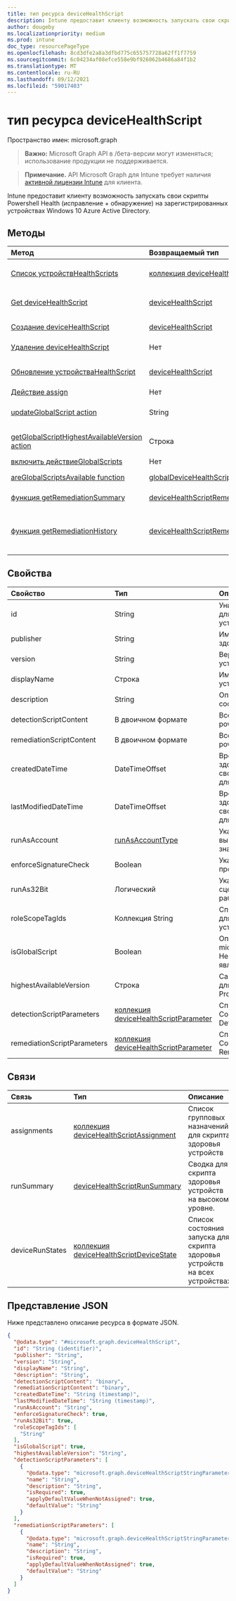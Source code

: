 ```yaml
---
title: тип ресурса deviceHealthScript
description: Intune предоставит клиенту возможность запускать свои скрипты Powershell Health (исправление + обнаружение) на зарегистрированных устройствах Windows 10 Azure Active Directory.
author: dougeby
ms.localizationpriority: medium
ms.prod: intune
doc_type: resourcePageType
ms.openlocfilehash: 8cd3dfe2a8a3dfbd775c655757728a62ff1f7759
ms.sourcegitcommit: 6c04234af08efce558e9bf926062b4686a84f1b2
ms.translationtype: MT
ms.contentlocale: ru-RU
ms.lasthandoff: 09/12/2021
ms.locfileid: "59017403"
---
```

# <a name="devicehealthscript-resource-type"></a>тип ресурса deviceHealthScript

Пространство имен: microsoft.graph

> **Важно:** Microsoft Graph API в /бета-версии могут изменяться; использование продукции не поддерживается.

> **Примечание.** API Microsoft Graph для Intune требует наличия [активной лицензии Intune](https://go.microsoft.com/fwlink/?linkid=839381) для клиента.

Intune предоставит клиенту возможность запускать свои скрипты Powershell Health (исправление + обнаружение) на зарегистрированных устройствах Windows 10 Azure Active Directory.

## <a name="methods"></a>Методы
|Метод|Возвращаемый тип|Описание|
|:---|:---|:---|
|[Список устройствHealthScripts](../api/intune-devices-devicehealthscript-list.md)|[коллекция deviceHealthScript](../resources/intune-devices-devicehealthscript.md)|Список свойств и связей [объектов deviceHealthScript.](../resources/intune-devices-devicehealthscript.md)|
|[Get deviceHealthScript](../api/intune-devices-devicehealthscript-get.md)|[deviceHealthScript](../resources/intune-devices-devicehealthscript.md)|Чтение свойств и связей [объекта deviceHealthScript.](../resources/intune-devices-devicehealthscript.md)|
|[Создание deviceHealthScript](../api/intune-devices-devicehealthscript-create.md)|[deviceHealthScript](../resources/intune-devices-devicehealthscript.md)|Создайте новый [объект deviceHealthScript.](../resources/intune-devices-devicehealthscript.md)|
|[Удаление deviceHealthScript](../api/intune-devices-devicehealthscript-delete.md)|Нет|Удаляет [устройствоHealthScript](../resources/intune-devices-devicehealthscript.md).|
|[Обновление устройстваHealthScript](../api/intune-devices-devicehealthscript-update.md)|[deviceHealthScript](../resources/intune-devices-devicehealthscript.md)|Обновление свойств объекта [deviceHealthScript.](../resources/intune-devices-devicehealthscript.md)|
|[Действие assign](../api/intune-devices-devicehealthscript-assign.md)|Нет|Н/Д|
|[updateGlobalScript action](../api/intune-devices-devicehealthscript-updateglobalscript.md)|String|Обновление скрипта здоровья несвободных устройств|
|[getGlobalScriptHighestAvailableVersion action](../api/intune-devices-devicehealthscript-getglobalscripthighestavailableversion.md)|Строка|Обновление скрипта здоровья несвободных устройств|
|[включить действиеGlobalScripts](../api/intune-devices-devicehealthscript-enableglobalscripts.md)|Нет|Н/Д|
|[areGlobalScriptsAvailable function](../api/intune-devices-devicehealthscript-areglobalscriptsavailable.md)|[globalDeviceHealthScriptState](../resources/intune-devices-globaldevicehealthscriptstate.md)|Пока не задокументировано.|
|[функция getRemediationSummary](../api/intune-devices-devicehealthscript-getremediationsummary.md)|[deviceHealthScriptRemediationSummary](../resources/intune-devices-devicehealthscriptremediationsummary.md)|Пока не задокументировано.|
|[функция getRemediationHistory](../api/intune-devices-devicehealthscript-getremediationhistory.md)|[deviceHealthScriptRemediationHistory](../resources/intune-devices-devicehealthscriptremediationhistory.md)|Функция получения количества исправлений скриптами для здоровья устройств|

## <a name="properties"></a>Свойства
|Свойство|Тип|Описание|
|:---|:---|:---|
|id|String|Уникальный идентификатор для скрипта здоровья устройств|
|publisher|String|Имя издателя скриптов для здоровья устройств|
|version|String|Версия сценария состояния устройства|
|displayName|Строка|Имя сценария состояния устройства|
|description|String|Описание сценария состояния устройства|
|detectionScriptContent|В двоичном формате|Все содержимое сценария powershell обнаружения|
|remediationScriptContent|В двоичном формате|Все содержимое сценария powershell исправлений|
|createdDateTime|DateTimeOffset|Время создания скрипта здоровья устройства. Это свойство доступно только для чтения.|
|lastModifiedDateTime|DateTimeOffset|Время изменения скрипта здоровья устройства. Это свойство доступно только для чтения.|
|runAsAccount|[runAsAccountType](../resources/intune-shared-runasaccounttype.md)|Указывает тип контекста выполнения. Возможные значения: `system`, `user`.|
|enforceSignatureCheck|Boolean|Указать, нужно ли проверять подпись скрипта|
|runAs32Bit|Логический|Указать, должен ли сценарий PowerShell работать как 32-битный|
|roleScopeTagIds|Коллекция String|Список ID-тегов области для скрипта здоровья устройств|
|isGlobalScript|Boolean|Определяет, является ли это microsoft Proprietary Script. Несвободные скрипты являются только для чтения|
|highestAvailableVersion|Строка|Самая доступная версия для сценария Microsoft Proprietary|
|detectionScriptParameters|[коллекция deviceHealthScriptParameter](../resources/intune-devices-devicehealthscriptparameter.md)|Список объектов ComplexType DetectionScriptParameters.|
|remediationScriptParameters|[коллекция deviceHealthScriptParameter](../resources/intune-devices-devicehealthscriptparameter.md)|Список объектов ComplexType RemediationScriptParameters.|

## <a name="relationships"></a>Связи
|Связь|Тип|Описание|
|:---|:---|:---|
|assignments|[коллекция deviceHealthScriptAssignment](../resources/intune-devices-devicehealthscriptassignment.md)|Список групповых назначений для скрипта здоровья устройств|
|runSummary|[deviceHealthScriptRunSummary](../resources/intune-devices-devicehealthscriptrunsummary.md)|Сводка для скрипта здоровья устройств на высоком уровне.|
|deviceRunStates|[коллекция deviceHealthScriptDeviceState](../resources/intune-devices-devicehealthscriptdevicestate.md)|Список состояния запуска для скрипта здоровья устройств на всех устройствах|

## <a name="json-representation"></a>Представление JSON
Ниже представлено описание ресурса в формате JSON.
<!-- {
  "blockType": "resource",
  "keyProperty": "id",
  "@odata.type": "microsoft.graph.deviceHealthScript"
}
-->
``` json
{
  "@odata.type": "#microsoft.graph.deviceHealthScript",
  "id": "String (identifier)",
  "publisher": "String",
  "version": "String",
  "displayName": "String",
  "description": "String",
  "detectionScriptContent": "binary",
  "remediationScriptContent": "binary",
  "createdDateTime": "String (timestamp)",
  "lastModifiedDateTime": "String (timestamp)",
  "runAsAccount": "String",
  "enforceSignatureCheck": true,
  "runAs32Bit": true,
  "roleScopeTagIds": [
    "String"
  ],
  "isGlobalScript": true,
  "highestAvailableVersion": "String",
  "detectionScriptParameters": [
    {
      "@odata.type": "microsoft.graph.deviceHealthScriptStringParameter",
      "name": "String",
      "description": "String",
      "isRequired": true,
      "applyDefaultValueWhenNotAssigned": true,
      "defaultValue": "String"
    }
  ],
  "remediationScriptParameters": [
    {
      "@odata.type": "microsoft.graph.deviceHealthScriptStringParameter",
      "name": "String",
      "description": "String",
      "isRequired": true,
      "applyDefaultValueWhenNotAssigned": true,
      "defaultValue": "String"
    }
  ]
}
```



